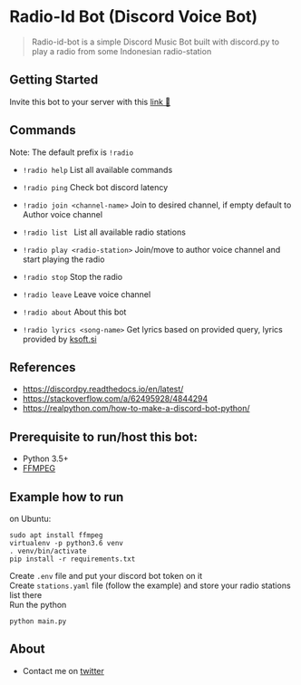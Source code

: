 # Radio-Id Bot (Discord Voice Bot)

> Radio-id-bot is a simple Discord Music Bot built with discord.py to play a radio from some Indonesian radio-station

## Getting Started

Invite this bot to your server with this [link 🔗](https://discord.com/api/oauth2/authorize?client_id=777757482687922198&permissions=8&scope=bot)

## Commands

Note: The default prefix is `!radio`

* `!radio help`
List all available commands

* `!radio ping`
Check bot discord latency

* `!radio join <channel-name>`
Join to desired channel, if empty default to Author voice channel

* `!radio list `
List all available radio stations

* `!radio play <radio-station>`
Join/move to author voice channel and start playing the radio

* `!radio stop`
Stop the radio

* `!radio leave`
Leave voice channel

* `!radio about`
About this bot

* `!radio lyrics <song-name>`
Get lyrics based on provided query, lyrics provided by [ksoft.si](https://ksoft.si/)

## References
* https://discordpy.readthedocs.io/en/latest/
* https://stackoverflow.com/a/62495928/4844294
* https://realpython.com/how-to-make-a-discord-bot-python/

## Prerequisite to run/host this bot:
* Python 3.5+
* [FFMPEG](https://ffmpeg.org/download.html)

## Example how to run
on Ubuntu:

    sudo apt install ffmpeg
    virtualenv -p python3.6 venv
    . venv/bin/activate
    pip install -r requirements.txt

Create `.env` file and put your discord bot token on it\
Create `stations.yaml` file (follow the example) and store your radio stations list there\
Run the python

    python main.py
    
## About

* Contact me on [twitter](https://twitter.com/adifahmii)

